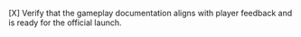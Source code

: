 [X] Verify that the gameplay documentation aligns with player feedback and is ready for the official launch.
